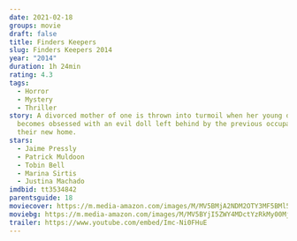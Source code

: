 ```yaml
---
date: 2021-02-18
groups: movie
draft: false
title: Finders Keepers
slug: Finders Keepers 2014
year: "2014"
duration: 1h 24min
rating: 4.3
tags:
  - Horror
  - Mystery
  - Thriller
story: A divorced mother of one is thrown into turmoil when her young daughter
  becomes obsessed with an evil doll left behind by the previous occupants of
  their new home.
stars:
  - Jaime Pressly
  - Patrick Muldoon
  - Tobin Bell
  - Marina Sirtis
  - Justina Machado
imdbid: tt3534842
parentsguide: 18
moviecover: https://m.media-amazon.com/images/M/MV5BMjA2NDM2OTY3MF5BMl5BanBnXkFtZTgwNjY0NDAxMzE@._V1_FMjpg_UX375_.jpg
moviebg: https://m.media-amazon.com/images/M/MV5BYjI5ZWY4MDctYzRkMy00MjY2LWJkNGYtYjEwNDM1MWU2YzNmXkEyXkFqcGdeQXVyMTAzMDYwOTEz._V1_FMjpg_UX1280_.jpg
trailer: https://www.youtube.com/embed/Imc-Ni0FHuE
---
```

